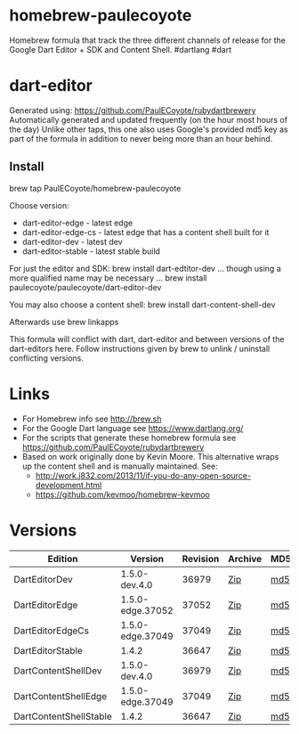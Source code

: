 homebrew-paulecoyote
====================

Homebrew formula that track the three different channels of release for the Google Dart Editor + SDK and Content Shell.  #dartlang #dart

dart-editor
===========

Generated using: https://github.com/PaulECoyote/rubydartbrewery
Automatically generated and updated frequently (on the hour most hours of the day)
Unlike other taps, this one also uses Google's provided md5 key as part of the formula in addition to never being more than an hour behind.

Install
-------
brew tap PaulECoyote/homebrew-paulecoyote

Choose version:
* dart-editor-edge - latest edge
* dart-editor-edge-cs - latest edge that has a content shell built for it
* dart-editor-dev - latest dev
* dart-editor-stable - latest stable build

For just the editor and SDK:
brew install dart-edtitor-dev
... though using a more qualified name may be necessary ...
brew install paulecoyote/paulecoyote/dart-editor-dev

You may also choose a content shell:
brew install dart-content-shell-dev

Afterwards use 
brew linkapps

This formula will conflict with dart, dart-editor and between versions of the dart-editors here.  Follow instructions given by brew to unlink / uninstall conflicting versions.

Links
=====
* For Homebrew info see http://brew.sh
* For the Google Dart language see https://www.dartlang.org/
* For the scripts that generate these homebrew formula see https://github.com/PaulECoyote/rubydartbrewery
* Based on work originally done by Kevin Moore. This alternative wraps up the content shell and is manually maintained.  See: 
    * http://work.j832.com/2013/11/if-you-do-any-open-source-development.html
    * https://github.com/kevmoo/homebrew-kevmoo

Versions
========
| Edition | Version | Revision | Archive | MD5 | Notes |
| ------- | ------- | -------- | ------- | --- | ----- |
| DartEditorDev | 1.5.0-dev.4.0 | 36979 | [Zip](http://storage.googleapis.com/dart-archive/channels/dev/release/36979/editor/darteditor-macos-x64.zip) | [md5](http://storage.googleapis.com/dart-archive/channels/dev/release/36979/editor/darteditor-macos-x64.zip.md5sum) | [Changes](http://storage.googleapis.com/dart-archive/channels/dev/release/latest/changelog.html) |
| DartEditorEdge | 1.5.0-edge.37052 | 37052 | [Zip](http://storage.googleapis.com/dart-archive/channels/be/raw/37052/editor/darteditor-macos-x64.zip) | [md5](http://storage.googleapis.com/dart-archive/channels/be/raw/37052/editor/darteditor-macos-x64.zip.md5sum) | - |
| DartEditorEdgeCs | 1.5.0-edge.37049 | 37049 | [Zip](http://storage.googleapis.com/dart-archive/channels/be/raw/37049/editor/darteditor-macos-x64.zip) | [md5](http://storage.googleapis.com/dart-archive/channels/be/raw/37049/editor/darteditor-macos-x64.zip.md5sum) | - |
| DartEditorStable | 1.4.2 | 36647 | [Zip](http://storage.googleapis.com/dart-archive/channels/stable/release/36647/editor/darteditor-macos-x64.zip) | [md5](http://storage.googleapis.com/dart-archive/channels/stable/release/36647/editor/darteditor-macos-x64.zip.md5sum) | [Changes](http://storage.googleapis.com/dart-archive/channels/stable/release/latest/changelog.html) |
| DartContentShellDev | 1.5.0-dev.4.0 | 36979 | [Zip](http://storage.googleapis.com/dart-archive/channels/dev/release/36979/dartium/content_shell-macos-ia32-release.zip) | [md5](http://storage.googleapis.com/dart-archive/channels/dev/release/36979/dartium/content_shell-macos-ia32-release.zip.md5sum) | - |
| DartContentShellEdge | 1.5.0-edge.37049 | 37049 | [Zip](http://storage.googleapis.com/dart-archive/channels/be/raw/37049/dartium/content_shell-macos-ia32-release.zip) | [md5](http://storage.googleapis.com/dart-archive/channels/be/raw/37049/dartium/content_shell-macos-ia32-release.zip.md5sum) | - |
| DartContentShellStable | 1.4.2 | 36647 | [Zip](http://storage.googleapis.com/dart-archive/channels/stable/release/36647/dartium/content_shell-macos-ia32-release.zip) | [md5](http://storage.googleapis.com/dart-archive/channels/stable/release/36647/dartium/content_shell-macos-ia32-release.zip.md5sum) | - |
